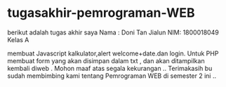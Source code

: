 # tugasakhir-pemrograman-WEB
berikut adalah tugas akhir saya 
Nama : Doni Tan Jialun
NIM: 1800018049
Kelas A

membuat Javascript kalkulator,alert welcome+date.dan login.
Untuk PHP membuat form yang akan disimpan dalam txt , dan akan ditampilkan kembali diweb . 
Mohon maaf atas segala kekurangan .. Terimakasih  bu sudah  membimbing kami tentang Pemrograman WEB di semester 2 ini ..


